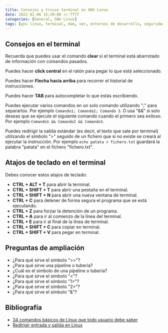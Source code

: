 ```yaml
---
title: Consejos y trucos terminal en GNU Linux
date: 2022-01-06 15:20:00 +/-TTTT
categories: [General, GNU Linux]
tags: [gnu linux, terminal, dam, smr, entornos de desarrollo, seguridad informática, servicios en red, redes locales]     # TAG names should always be lowercase
---
```


## Consejos en el terminal

Recuerda que puedes usar el comando **clear** si el terminal está abarrotado de información con comandos pasados.

Puedes hacer **click central** en el ratón para pegar lo que está seleccionado.

Puedes hacer **Flecha hacia arriba** para recorrer el historial de instrucciones.

Puedes hacer **TAB** para autocompletar lo que estás escribiendo.

Puedes ejecutar varios comandos en un solo comando utilizando ";" para separarlos. Por ejemplo `Comando1; Comando2; Comando 3`. O usa "&&" si solo deseas que se ejecute el siguiente comando cuando el primero sea exitoso. Por ejemplo `Comando1 && Comando2 && Comando3`.

Puedes redirigir la salida estándar (es decir, el texto que sale por terminal) utilizando el símbolo ">" seguido de un fichero que si no existe se creará al ejecutar la instrucción. Por ejemplo `echo patata > fichero.txt` guardará la palabra "patata" en el fichero "fichero.txt".

## Atajos de teclado en el terminal

Debes conocer estos atajos de teclado:

- **CTRL + ALT + T** para abrir la terminal.
- **CTRL + SHIFT + T** para abrir una pestaña en el terminal.
- **CTRL + SHIFT + N** para abrir una nueva ventana de terminal.
- **CTRL + C** para detener de forma segura el programa que se está ejecutando.
- **CTRL + Z** para forzar la detención de un programa.
- **CTRL + A** para ir al comienzo de la línea del terminal.
- **CTRL + E** para ir al final de la línea de terminal.
- **CTRL + SHIFT + C** para copiar en terminal.
- **CTRL + SHIFT + V** para pegar en terminal.

## Preguntas de ampliación

- ¿Para qué sirve el símbolo ">>"?
- ¿Para qué sirve una pipeline o tubería?
- ¿Cuál es el símbolo de una pipeline o tubería?
- ¿Para qué sirve el símbolo "<"?
- ¿Para qué sirve el símbolo "1>"?
- ¿Para qué sirve el símbolo "2>"?
- ¿Para qué sirve el símbolo "&"?

## Bibliografía

- [34 comandos básicos de Linux que todo usuario debe saber](https://www.hostinger.es/tutoriales/linux-comandos#11-comando-locate)
- [Redirigir entrada y salida en Linux](https://atareao.es/tutorial/terminal/redirigir-entrada-y-salida-en-linux/)

